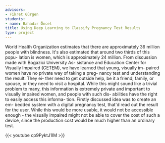 ```yaml
---
advisors:
- Fikret Gürgen
students:
- name: Bahadır Öncel
title: Using Deep Learning to Classify Pregnancy Test Results
type: project
---
```


World Health Organization estimates that there are approximately 36 million people with blindness. It's also estimated that around two thirds of this popu- lation is women, which is approximately 24 million. From discussion made with Bogazici University As- sistance and Education Center for Visually Impaired (GETEM), we have learned that young, visually im- paired women have no private way of taking a preg- nancy test and understanding the result. They ei- ther need to get outside help, be it a friend, family, or spouse, or they need to visit a hospital. While this might sound like a trivial problem to many, this information is extremely private and important to visually impaired women, and people with such dis- abilities have the right to easily access this informa- tion. Firstly discussed idea was to create an em- bedded system with a digital pregnancy test, that'd read out the result for the user. While this would be more usable, it would not be accessible enough - the visually impaired might not be able to cover the cost of such a device, since the production cost would be much higher than an ordinary test.


{{< youtube cp9PyktJ1IM >}}